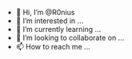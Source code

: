 - 👋 Hi, I’m @R0nius
- 👀 I’m interested in ...
- 🌱 I’m currently learning ...
- 💞️ I’m looking to collaborate on ...
- 📫 How to reach me ...

<!---
R0nius/R0nius is a ✨ special ✨ repository because its `README.md` (this file) appears on your GitHub profile.
You can click the Preview link to take a look at your changes.
--->
